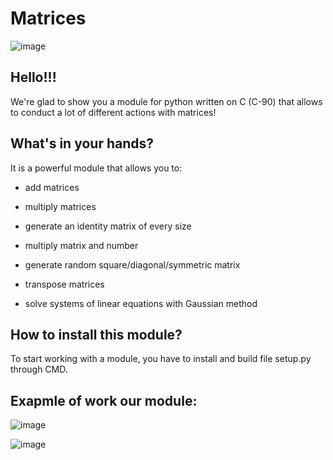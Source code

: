 # Matrices

![image](https://github.com/DanyaNewSkater/matrices/assets/100216013/118f451d-1515-4f5e-aabd-d4a2fd10b147)

## Hello!!!
We're glad to show you a module for python written on C (C-90) that allows to conduct a lot of different actions with matrices!

## What's in your hands?
It is a powerful module that allows you to:

- add matrices

- multiply matrices

- generate an identity matrix of every size

- multiply matrix and number

- generate random square/diagonal/symmetric matrix

- transpose matrices

- solve systems of linear equations with Gaussian method

## How to install this module?
To start working with a module, you have to install and build file setup.py through CMD.

## Exapmle of work our module:

![image](https://github.com/Khlopotnoy-Romadov/matrices/assets/99768668/16c3f1bd-cf4a-45d6-b78b-c6761d6d70df)

![image](https://github.com/Khlopotnoy-Romadov/matrices/assets/99768668/0565879d-f9f3-4585-b7c7-5c1a9733b686)
